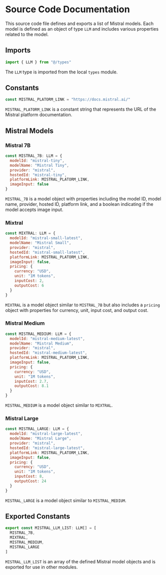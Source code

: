 # Source Code Documentation

This source code file defines and exports a list of Mistral models. Each model is defined as an object of type `LLM` and includes various properties related to the model.

## Imports

```javascript
import { LLM } from "@/types"
```

The `LLM` type is imported from the local `types` module.

## Constants

```javascript
const MISTRAL_PLATORM_LINK = "https://docs.mistral.ai/"
```

`MISTRAL_PLATORM_LINK` is a constant string that represents the URL of the Mistral platform documentation.

## Mistral Models

### Mistral 7B

```javascript
const MISTRAL_7B: LLM = {
  modelId: "mistral-tiny",
  modelName: "Mistral Tiny",
  provider: "mistral",
  hostedId: "mistral-tiny",
  platformLink: MISTRAL_PLATORM_LINK,
  imageInput: false
}
```

`MISTRAL_7B` is a model object with properties including the model ID, model name, provider, hosted ID, platform link, and a boolean indicating if the model accepts image input.

### Mixtral

```javascript
const MIXTRAL: LLM = {
  modelId: "mistral-small-latest",
  modelName: "Mistral Small",
  provider: "mistral",
  hostedId: "mistral-small-latest",
  platformLink: MISTRAL_PLATORM_LINK,
  imageInput: false,
  pricing: {
    currency: "USD",
    unit: "1M tokens",
    inputCost: 2,
    outputCost: 6
  }
}
```

`MIXTRAL` is a model object similar to `MISTRAL_7B` but also includes a `pricing` object with properties for currency, unit, input cost, and output cost.

### Mistral Medium

```javascript
const MISTRAL_MEDIUM: LLM = {
  modelId: "mistral-medium-latest",
  modelName: "Mistral Medium",
  provider: "mistral",
  hostedId: "mistral-medium-latest",
  platformLink: MISTRAL_PLATORM_LINK,
  imageInput: false,
  pricing: {
    currency: "USD",
    unit: "1M tokens",
    inputCost: 2.7,
    outputCost: 8.1
  }
}
```

`MISTRAL_MEDIUM` is a model object similar to `MIXTRAL`.

### Mistral Large

```javascript
const MISTRAL_LARGE: LLM = {
  modelId: "mistral-large-latest",
  modelName: "Mistral Large",
  provider: "mistral",
  hostedId: "mistral-large-latest",
  platformLink: MISTRAL_PLATORM_LINK,
  imageInput: false,
  pricing: {
    currency: "USD",
    unit: "1M tokens",
    inputCost: 8,
    outputCost: 24
  }
}
```

`MISTRAL_LARGE` is a model object similar to `MISTRAL_MEDIUM`.

## Exported Constants

```javascript
export const MISTRAL_LLM_LIST: LLM[] = [
  MISTRAL_7B,
  MIXTRAL,
  MISTRAL_MEDIUM,
  MISTRAL_LARGE
]
```

`MISTRAL_LLM_LIST` is an array of the defined Mistral model objects and is exported for use in other modules.